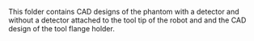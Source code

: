 This folder contains CAD designs of the phantom with a detector and without a detector attached to the tool tip of the robot and and the CAD design of the tool flange holder.
